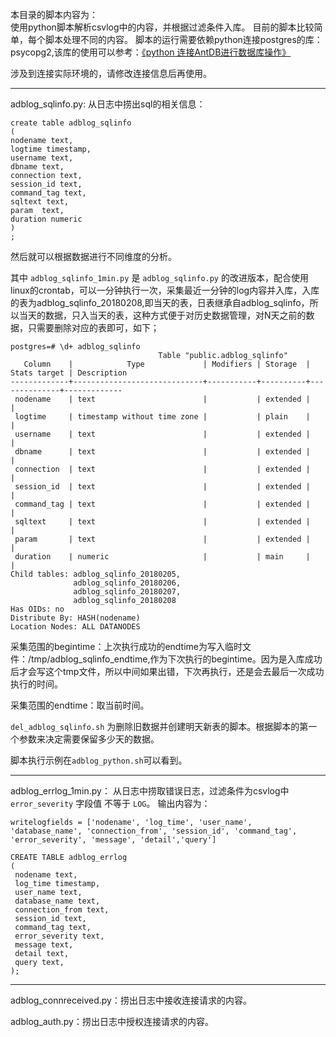 本目录的脚本内容为：    
使用python脚本解析csvlog中的内容，并根据过滤条件入库。
目前的脚本比较简单，每个脚本处理不同的内容。
脚本的运行需要依赖python连接postgres的库：psycopg2,该库的使用可以参考：[《python 连接AntDB进行数据库操作》](https://yafeishi.com/archives/pythonconnectantdb.html)

涉及到连接实际环境的，请修改连接信息后再使用。

------

adblog_sqlinfo.py:
从日志中捞出sql的相关信息：

```
create table adblog_sqlinfo
(
nodename text,    
logtime timestamp,
username text,
dbname text,
connection text,
session_id text,
command_tag text,
sqltext text,
param  text,
duration numeric
)  
;
```
然后就可以根据数据进行不同维度的分析。

其中 `adblog_sqlinfo_1min.py` 是 `adblog_sqlinfo.py` 的改进版本，配合使用linux的crontab，可以一分钟执行一次，采集最近一分钟的log内容并入库，入库的表为adblog_sqlinfo_20180208,即当天的表，日表继承自adblog_sqlinfo，所以当天的数据，只入当天的表，这种方式便于对历史数据管理，对N天之前的数据，只需要删除对应的表即可，如下；

```
postgres=# \d+ adblog_sqlinfo
                                 Table "public.adblog_sqlinfo"
   Column    |            Type             | Modifiers | Storage  | Stats target | Description 
-------------+-----------------------------+-----------+----------+--------------+-------------
 nodename    | text                        |           | extended |              | 
 logtime     | timestamp without time zone |           | plain    |              | 
 username    | text                        |           | extended |              | 
 dbname      | text                        |           | extended |              | 
 connection  | text                        |           | extended |              | 
 session_id  | text                        |           | extended |              | 
 command_tag | text                        |           | extended |              | 
 sqltext     | text                        |           | extended |              | 
 param       | text                        |           | extended |              | 
 duration    | numeric                     |           | main     |              | 
Child tables: adblog_sqlinfo_20180205,
              adblog_sqlinfo_20180206,
              adblog_sqlinfo_20180207,
              adblog_sqlinfo_20180208
Has OIDs: no
Distribute By: HASH(nodename)
Location Nodes: ALL DATANODES
```

采集范围的begintime：上次执行成功的endtime为写入临时文件：/tmp/adblog_sqlinfo_endtime,作为下次执行的begintime。因为是入库成功后才会写这个tmp文件，所以中间如果出错，下次再执行，还是会去最后一次成功执行的时间。

采集范围的endtime：取当前时间。

`del_adblog_sqlinfo.sh` 为删除旧数据并创建明天新表的脚本。根据脚本的第一个参数来决定需要保留多少天的数据。

脚本执行示例在`adblog_python.sh`可以看到。

------

adblog_errlog_1min.py：
从日志中捞取错误日志，过滤条件为csvlog中 `error_severity` 字段值 不等于 `LOG`。
输出内容为：

```
writelogfields = ['nodename', 'log_time', 'user_name', 'database_name', 'connection_from', 'session_id', 'command_tag', 'error_severity', 'message', 'detail','query']

CREATE TABLE adblog_errlog
(
 nodename text,
 log_time timestamp,
 user_name text,
 database_name text,
 connection_from text,
 session_id text,
 command_tag text,
 error_severity text,
 message text,
 detail text,
 query text,
);

```
------
adblog_connreceived.py：捞出日志中接收连接请求的内容。

adblog_auth.py：捞出日志中授权连接请求的内容。


